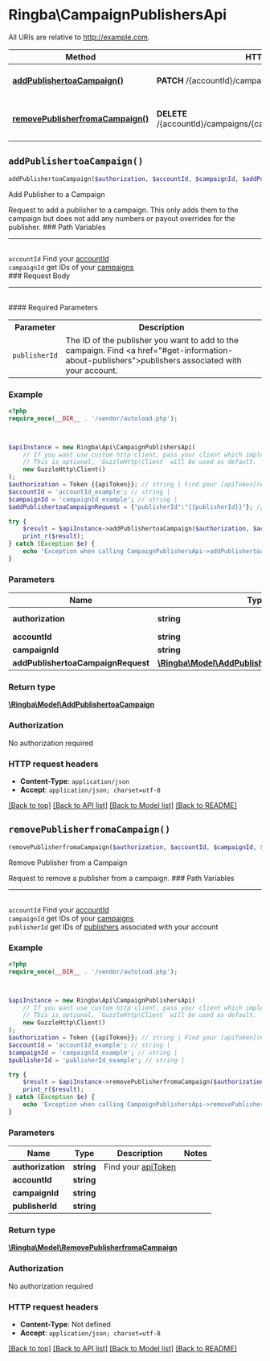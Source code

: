 # Ringba\CampaignPublishersApi

All URIs are relative to http://example.com.

Method | HTTP request | Description
------------- | ------------- | -------------
[**addPublishertoaCampaign()**](CampaignPublishersApi.md#addPublishertoaCampaign) | **PATCH** /{accountId}/campaigns/{campaignId}/affiliates | Add Publisher to a Campaign
[**removePublisherfromaCampaign()**](CampaignPublishersApi.md#removePublisherfromaCampaign) | **DELETE** /{accountId}/campaigns/{campaignId}/affiliates/{publisherId} | Remove Publisher from a Campaign


## `addPublishertoaCampaign()`

```php
addPublishertoaCampaign($authorization, $accountId, $campaignId, $addPublishertoaCampaignRequest): \Ringba\Model\AddPublishertoaCampaign
```

Add Publisher to a Campaign

Request to add a publisher to a campaign. This only adds them to the campaign but does not add any numbers or payout overrides for the publisher.  ### Path Variables  <hr> <br>  ``accountId`` Find your [accountId](#get-your-account-information) <br>  `campaignId` get IDs of your [campaigns](#get-campaign-information) <br>  ### Request Body <hr> <br>  #### Required Parameters <table> <tr> <th>Parameter</th> <th>Description</th> </tr> <tr> <td><code>publisherId</code></td> <td>The ID of the publisher you want to add to the campaign. Find <a href=\"#get-information-about-publishers\">publishers</a> associated with your account.</td> </tr> </table>

### Example

```php
<?php
require_once(__DIR__ . '/vendor/autoload.php');



$apiInstance = new Ringba\Api\CampaignPublishersApi(
    // If you want use custom http client, pass your client which implements `GuzzleHttp\ClientInterface`.
    // This is optional, `GuzzleHttp\Client` will be used as default.
    new GuzzleHttp\Client()
);
$authorization = Token {{apiToken}}; // string | Find your [apiToken](#get-or-create-api-token)
$accountId = 'accountId_example'; // string | 
$campaignId = 'campaignId_example'; // string | 
$addPublishertoaCampaignRequest = {"publisherId":"{{publisherId}}"}; // \Ringba\Model\AddPublishertoaCampaignRequest | 

try {
    $result = $apiInstance->addPublishertoaCampaign($authorization, $accountId, $campaignId, $addPublishertoaCampaignRequest);
    print_r($result);
} catch (Exception $e) {
    echo 'Exception when calling CampaignPublishersApi->addPublishertoaCampaign: ', $e->getMessage(), PHP_EOL;
}
```

### Parameters

Name | Type | Description  | Notes
------------- | ------------- | ------------- | -------------
 **authorization** | **string**| Find your [apiToken](#get-or-create-api-token) |
 **accountId** | **string**|  |
 **campaignId** | **string**|  |
 **addPublishertoaCampaignRequest** | [**\Ringba\Model\AddPublishertoaCampaignRequest**](../Model/AddPublishertoaCampaignRequest.md)|  |

### Return type

[**\Ringba\Model\AddPublishertoaCampaign**](../Model/AddPublishertoaCampaign.md)

### Authorization

No authorization required

### HTTP request headers

- **Content-Type**: `application/json`
- **Accept**: `application/json; charset=utf-8`

[[Back to top]](#) [[Back to API list]](../../README.md#endpoints)
[[Back to Model list]](../../README.md#models)
[[Back to README]](../../README.md)

## `removePublisherfromaCampaign()`

```php
removePublisherfromaCampaign($authorization, $accountId, $campaignId, $publisherId): \Ringba\Model\RemovePublisherfromaCampaign
```

Remove Publisher from a Campaign

Request to remove a publisher from a campaign.  ### Path Variables  <hr> <br>  ``accountId`` Find your [accountId](#get-your-account-information) <br>  `campaignId` get IDs of your [campaigns](#get-campaign-information) <br>  `publisherId` get IDs of [publishers](#get-information-about-publishers) associated with your account

### Example

```php
<?php
require_once(__DIR__ . '/vendor/autoload.php');



$apiInstance = new Ringba\Api\CampaignPublishersApi(
    // If you want use custom http client, pass your client which implements `GuzzleHttp\ClientInterface`.
    // This is optional, `GuzzleHttp\Client` will be used as default.
    new GuzzleHttp\Client()
);
$authorization = Token {{apiToken}}; // string | Find your [apiToken](#get-or-create-api-token)
$accountId = 'accountId_example'; // string | 
$campaignId = 'campaignId_example'; // string | 
$publisherId = 'publisherId_example'; // string | 

try {
    $result = $apiInstance->removePublisherfromaCampaign($authorization, $accountId, $campaignId, $publisherId);
    print_r($result);
} catch (Exception $e) {
    echo 'Exception when calling CampaignPublishersApi->removePublisherfromaCampaign: ', $e->getMessage(), PHP_EOL;
}
```

### Parameters

Name | Type | Description  | Notes
------------- | ------------- | ------------- | -------------
 **authorization** | **string**| Find your [apiToken](#get-or-create-api-token) |
 **accountId** | **string**|  |
 **campaignId** | **string**|  |
 **publisherId** | **string**|  |

### Return type

[**\Ringba\Model\RemovePublisherfromaCampaign**](../Model/RemovePublisherfromaCampaign.md)

### Authorization

No authorization required

### HTTP request headers

- **Content-Type**: Not defined
- **Accept**: `application/json; charset=utf-8`

[[Back to top]](#) [[Back to API list]](../../README.md#endpoints)
[[Back to Model list]](../../README.md#models)
[[Back to README]](../../README.md)
